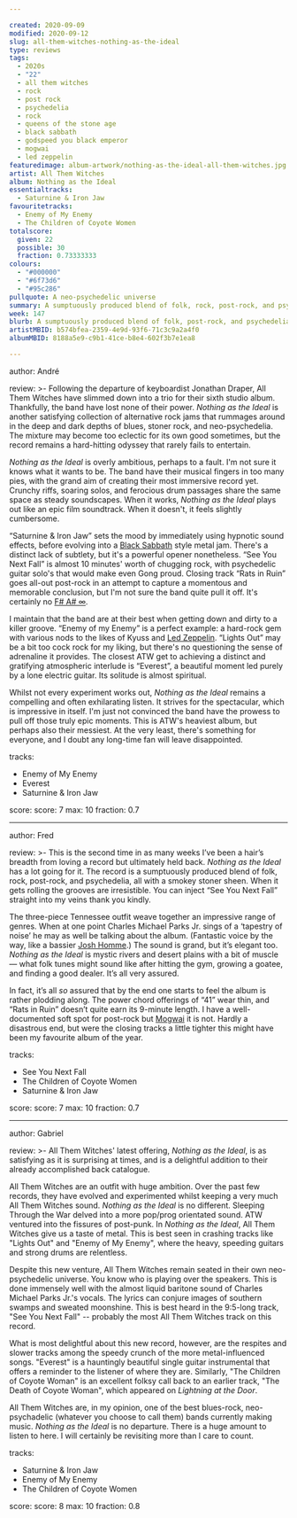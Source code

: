 ```yaml
---

created: 2020-09-09
modified: 2020-09-12
slug: all-them-witches-nothing-as-the-ideal
type: reviews
tags:
  - 2020s
  - "22"
  - all them witches
  - rock
  - post rock
  - psychedelia
  - rock
  - queens of the stone age
  - black sabbath
  - godspeed you black emperor
  - mogwai
  - led zeppelin
featuredimage: album-artwork/nothing-as-the-ideal-all-them-witches.jpg
artist: All Them Witches
album: Nothing as the Ideal
essentialtracks:
  - Saturnine & Iron Jaw 
favouritetracks:
  - Enemy of My Enemy
  - The Children of Coyote Women
totalscore:
  given: 22
  possible: 30
  fraction: 0.73333333
colours:
  - "#000000"
  - "#6f73d6"
  - "#95c286"
pullquote: A neo-psychedelic universe
summary: A sumptuously produced blend of folk, rock, post-rock, and psychedelia, all with a smokey stoner sheen. When it gets rolling the grooves are irresistible.
week: 147
blurb: A sumptuously produced blend of folk, post-rock, and psychedelia, all with a smokey stoner sheen. When it gets rolling the grooves are irresistible.
artistMBID: b574bfea-2359-4e9d-93f6-71c3c9a2a4f0
albumMBID: 8188a5e9-c9b1-41ce-b8e4-602f3b7e1ea8

---
```


author: André

review: >-
  Following the departure of keyboardist Jonathan Draper, All Them Witches have slimmed down into a trio for their sixth studio album. Thankfully, the band have lost none of their power. *Nothing as the Ideal* is another satisfying collection of alternative rock jams that rummages around in the deep and dark depths of blues, stoner rock, and neo-psychedelia. The mixture may become too eclectic for its own good sometimes, but the record remains a hard-hitting odyssey that rarely fails to entertain.

  *Nothing as the Ideal* is overly ambitious, perhaps to a fault. I'm not sure it knows what it wants to be. The band have their musical fingers in too many pies, with the grand aim of creating their most immersive record yet. Crunchy riffs, soaring solos, and ferocious drum passages share the same space as steady soundscapes. When it works, *Nothing as the Ideal* plays out like an epic film soundtrack. When it doesn't, it feels slightly cumbersome.

  “Saturnine & Iron Jaw” sets the mood by immediately using hypnotic sound effects, before evolving into a [Black Sabbath](https://audioxide.com/reviews/black-sabbath-paranoid/) style metal jam. There's a distinct lack of subtlety, but it's a powerful opener nonetheless. “See You Next Fall” is almost 10 minutes' worth of chugging rock, with psychedelic guitar solo's that would make even Gong proud. Closing track “Rats in Ruin” goes all-out post-rock in an attempt to capture a momentous and memorable conclusion, but I'm not sure the band quite pull it off. It's certainly no [F# A# ∞](https://audioxide.com/reviews/godspeed-you-black-emperor-f-sharp-a-sharp-infinity/).

  I maintain that the band are at their best when getting down and dirty to a killer groove. “Enemy of my Enemy” is a perfect example: a hard-rock gem with various nods to the likes of Kyuss and [Led Zeppelin](https://audioxide.com/reviews/led-zeppelin-led-zeppelin/). “Lights Out” may be a bit too cock rock for my liking, but there's no questioning the sense of adrenaline it provides. The closest ATW get to achieving a distinct and gratifying atmospheric interlude is “Everest”, a beautiful moment led purely by a lone electric guitar. Its solitude is almost spiritual.

  Whilst not every experiment works out, *Nothing as the Ideal* remains a compelling and often exhilarating listen. It strives for the spectacular, which is impressive in itself. I'm just not convinced the band have the prowess to pull off those truly epic moments. This is ATW's heaviest album, but perhaps also their messiest. At the very least, there's something for everyone, and I doubt any long-time fan will leave disappointed.

tracks:
  - Enemy of My Enemy
  - Everest
  - Saturnine & Iron Jaw

score:
  score: 7
  max: 10
  fraction: 0.7

---

author: Fred

review: >-
  This is the second time in as many weeks I’ve been a hair’s breadth from loving a record but ultimately held back. *Nothing as the Ideal* has a lot going for it. The record is a sumptuously produced blend of folk, rock, post-rock, and psychedelia, all with a smokey stoner sheen. When it gets rolling the grooves are irresistible. You can inject “See You Next Fall” straight into my veins thank you kindly.

  The three-piece Tennessee outfit weave together an impressive range of genres. When at one point Charles Michael Parks Jr. sings of a ‘tapestry of noise’ he may as well be talking about the album. (Fantastic voice by the way, like a bassier [Josh Homme](https://audioxide.com/reviews/queens-of-the-stone-age-queens-of-the-stone-age/).) The sound is grand, but it’s elegant too. *Nothing as the Ideal* is mystic rivers and desert plains with a bit of muscle — what folk tunes might sound like after hitting the gym, growing a goatee, and finding a good dealer. It’s all very assured.

  In fact, it’s all *so* assured that by the end one starts to feel the album is rather plodding along. The power chord offerings of “41” wear thin, and “Rats in Ruin” doesn’t quite earn its 9-minute length. I have a well-documented soft spot for post-rock but [Mogwai](https://audioxide.com/reviews/mogwai-every-countrys-sun/) it is not. Hardly a disastrous end, but were the closing tracks a little tighter this might have been my favourite album of the year.

tracks:
  - See You Next Fall
  - The Children of Coyote Women
  - Saturnine & Iron Jaw

score:
  score: 7
  max: 10
  fraction: 0.7

---

author: Gabriel

review: >-
  All Them Witches' latest offering, *Nothing as the Ideal*, is as satisfying as it is surprising at times, and is a delightful addition to their already accomplished back catalogue.

  All Them Witches are an outfit with huge ambition. Over the past few records, they have evolved and experimented whilst keeping a very much All Them Witches sound. *Nothing as the Ideal* is no different. Sleeping Through the War delved into a more pop/prog orientated sound. ATW ventured into the fissures of post-punk. In *Nothing as the Ideal*, All Them Witches give us a taste of metal. This is best seen in crashing tracks like "Lights Out" and "Enemy of My Enemy", where the heavy, speeding guitars and strong drums are relentless.

  Despite this new venture, All Them Witches remain seated in their own neo-psychedelic universe. You know who is playing over the speakers. This is done immensely well with the almost liquid baritone sound of Charles Michael Parks Jr.'s vocals. The lyrics can conjure images of southern swamps and sweated moonshine. This is best heard in the 9:5-long track, "See You Next Fall" -- probably the most All Them Witches track on this record.

  What is most delightful about this new record, however, are the respites and slower tracks among the speedy crunch of the more metal-influenced songs. "Everest" is a hauntingly beautiful single guitar instrumental that offers a reminder to the listener of where they are. Similarly, "The Children of Coyote Woman" is an excellent folksy call back to an earlier track, "The Death of Coyote Woman", which appeared on *Lightning at the Door*.

  All Them Witches are, in my opinion, one of the best blues-rock, neo-psychadelic (whatever you choose to call them) bands currently making music. *Nothing as the Ideal* is no departure. There is a huge amount to listen to here. I will certainly be revisiting more than I care to count.

tracks:
  - Saturnine & Iron Jaw
  - Enemy of My Enemy
  - The Children of Coyote Women

score:
  score: 8
  max: 10
  fraction: 0.8